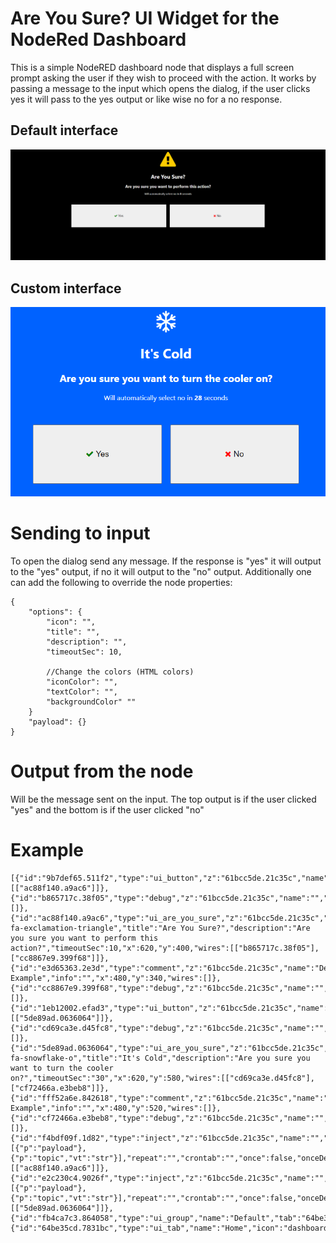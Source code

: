 # Are You Sure? UI Widget for the NodeRed Dashboard
This is a simple NodeRED dashboard node that displays a full screen prompt asking the user if they wish to proceed with the action. It works by passing a message to the input which opens the dialog, if the user clicks yes it will pass to the yes output or like wise no for a no response.

## Default interface
![Example](./img/example.png)

## Custom interface
![Example](./img/example2.png)

# Sending to input
To open the dialog send any message. If the response is "yes" it will output to the "yes" output, if no it will output to the "no" output. Additionally one can add the following to override the node properties:
```
{
    "options": {
        "icon": "",
        "title": "",
        "description": "",
        "timeoutSec": 10,

        //Change the colors (HTML colors)
        "iconColor": "",
        "textColor": "",
        "backgroundColor" ""
    }
    "payload": {}
}
```

# Output from the node
Will be the message sent on the input.
The top output is if the user clicked "yes" and the bottom is if the user clicked "no"

# Example
```
[{"id":"9b7def65.511f2","type":"ui_button","z":"61bcc5de.21c35c","name":"","group":"fb4ca7c3.864058","order":2,"width":0,"height":0,"passthru":false,"label":"Default","tooltip":"","color":"","bgcolor":"","className":"","icon":"","payload":"","payloadType":"str","topic":"topic","topicType":"msg","x":460,"y":400,"wires":[["ac88f140.a9ac6"]]},{"id":"b865717c.38f05","type":"debug","z":"61bcc5de.21c35c","name":"","active":true,"tosidebar":true,"console":false,"tostatus":false,"complete":"false","statusVal":"","statusType":"auto","x":810,"y":380,"wires":[]},{"id":"ac88f140.a9ac6","type":"ui_are_you_sure","z":"61bcc5de.21c35c","name":"","group":"fb4ca7c3.864058","iconColor":"#ffcc00","textColor":"#ffffff","backgroundColor":"#000000","icon":"fa fa-exclamation-triangle","title":"Are You Sure?","description":"Are you sure you want to perform this action?","timeoutSec":10,"x":620,"y":400,"wires":[["b865717c.38f05"],["cc8867e9.399f68"]]},{"id":"e3d65363.2e3d","type":"comment","z":"61bcc5de.21c35c","name":"Default Example","info":"","x":480,"y":340,"wires":[]},{"id":"cc8867e9.399f68","type":"debug","z":"61bcc5de.21c35c","name":"","active":true,"tosidebar":true,"console":false,"tostatus":false,"complete":"false","statusVal":"","statusType":"auto","x":810,"y":420,"wires":[]},{"id":"1eb12002.efad3","type":"ui_button","z":"61bcc5de.21c35c","name":"","group":"fb4ca7c3.864058","order":2,"width":0,"height":0,"passthru":false,"label":"Cold","tooltip":"","color":"","bgcolor":"","className":"","icon":"","payload":"","payloadType":"str","topic":"topic","topicType":"msg","x":450,"y":580,"wires":[["5de89ad.0636064"]]},{"id":"cd69ca3e.d45fc8","type":"debug","z":"61bcc5de.21c35c","name":"","active":true,"tosidebar":true,"console":false,"tostatus":false,"complete":"false","statusVal":"","statusType":"auto","x":810,"y":560,"wires":[]},{"id":"5de89ad.0636064","type":"ui_are_you_sure","z":"61bcc5de.21c35c","name":"","group":"fb4ca7c3.864058","iconColor":"#ffffff","textColor":"#ffffff","backgroundColor":"#0062ff","icon":"fa fa-snowflake-o","title":"It's Cold","description":"Are you sure you want to turn the cooler on?","timeoutSec":"30","x":620,"y":580,"wires":[["cd69ca3e.d45fc8"],["cf72466a.e3beb8"]]},{"id":"fff52a6e.842618","type":"comment","z":"61bcc5de.21c35c","name":"Default Example","info":"","x":480,"y":520,"wires":[]},{"id":"cf72466a.e3beb8","type":"debug","z":"61bcc5de.21c35c","name":"","active":true,"tosidebar":true,"console":false,"tostatus":false,"complete":"false","statusVal":"","statusType":"auto","x":810,"y":600,"wires":[]},{"id":"f4bdf09f.1d82","type":"inject","z":"61bcc5de.21c35c","name":"","props":[{"p":"payload"},{"p":"topic","vt":"str"}],"repeat":"","crontab":"","once":false,"onceDelay":0.1,"topic":"","payload":"","payloadType":"date","x":460,"y":440,"wires":[["ac88f140.a9ac6"]]},{"id":"e2c230c4.9026f","type":"inject","z":"61bcc5de.21c35c","name":"","props":[{"p":"payload"},{"p":"topic","vt":"str"}],"repeat":"","crontab":"","once":false,"onceDelay":0.1,"topic":"","payload":"","payloadType":"date","x":440,"y":620,"wires":[["5de89ad.0636064"]]},{"id":"fb4ca7c3.864058","type":"ui_group","name":"Default","tab":"64be35cd.7831bc","order":1,"disp":true,"width":"6","collapse":false,"className":""},{"id":"64be35cd.7831bc","type":"ui_tab","name":"Home","icon":"dashboard","disabled":false,"hidden":false}]
```